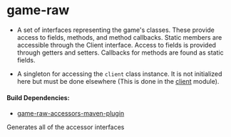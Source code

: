 # game-raw

* A set of interfaces representing the game's classes. These provide access to fields, methods, and method
 callbacks. Static members are accessible through the Client interface. Access to fields is provided
 through getters and setters. Callbacks for methods are found as static fields.

* A singleton for accessing the `client` class instance. It is not initialized here but must
 be done elsewhere (This is done in the [client](https://github.com/RuneSuite/client/tree/master/client)
 module).
 
#### Build Dependencies:

* [game-raw-accessors-maven-plugin](https://github.com/RuneSuite/client/tree/master/game-raw-accessors-maven-plugin)

Generates all of the accessor interfaces